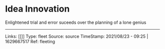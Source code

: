 # Idea Innovation

Enlightened trial and error suceeds over the planning of a lone genius










---
Links: [[]]
Type: fleet
Source: source
TimeStamp: 2021/08/23 - 09:25 | 1629667517
Ref: fleeting